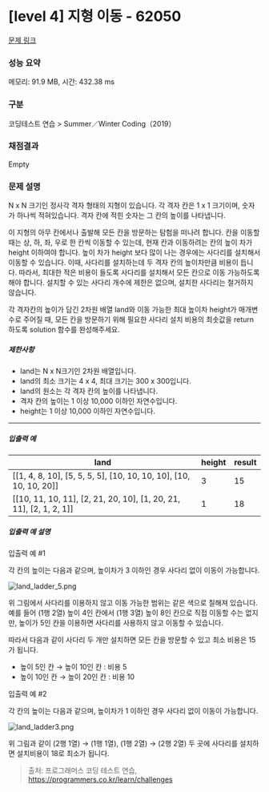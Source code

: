 # [level 4] 지형 이동 - 62050 

[문제 링크](https://school.programmers.co.kr/learn/courses/30/lessons/62050) 

### 성능 요약

메모리: 91.9 MB, 시간: 432.38 ms

### 구분

코딩테스트 연습 > Summer／Winter Coding（2019）

### 채점결과

Empty

### 문제 설명

<p>N x N 크기인 정사각 격자 형태의 지형이 있습니다. 각 격자 칸은 1 x 1 크기이며, 숫자가 하나씩 적혀있습니다. 격자 칸에 적힌 숫자는 그 칸의 높이를 나타냅니다. </p>

<p>이 지형의 아무 칸에서나 출발해 모든 칸을 방문하는 탐험을 떠나려 합니다. 칸을 이동할 때는 상, 하, 좌, 우로 한 칸씩 이동할 수 있는데, 현재 칸과 이동하려는 칸의 높이 차가 height 이하여야 합니다. 높이 차가 height 보다 많이 나는 경우에는 사다리를 설치해서 이동할 수 있습니다. 이때, 사다리를 설치하는데 두 격자 칸의 높이차만큼 비용이 듭니다. 따라서, 최대한 적은 비용이 들도록 사다리를 설치해서 모든 칸으로 이동 가능하도록 해야 합니다. 설치할 수 있는 사다리 개수에 제한은 없으며, 설치한 사다리는 철거하지 않습니다.</p>

<p>각 격자칸의 높이가 담긴 2차원 배열 land와 이동 가능한 최대 높이차 height가 매개변수로 주어질 때, 모든 칸을 방문하기 위해 필요한 사다리 설치 비용의 최솟값을 return 하도록 solution 함수를 완성해주세요.</p>

<h5>제한사항</h5>

<ul>
<li>land는 N x N크기인 2차원 배열입니다. </li>
<li>land의 최소 크기는 4 x 4, 최대 크기는 300 x 300입니다. </li>
<li>land의 원소는 각 격자 칸의 높이를 나타냅니다. </li>
<li>격자 칸의 높이는 1 이상 10,000 이하인 자연수입니다. </li>
<li>height는 1 이상 10,000 이하인 자연수입니다.</li>
</ul>

<hr>

<h5>입출력 예</h5>
<table class="table">
        <thead><tr>
<th>land</th>
<th>height</th>
<th>result</th>
</tr>
</thead>
        <tbody><tr>
<td>[[1, 4, 8, 10], [5, 5, 5, 5], [10, 10, 10, 10], [10, 10, 10, 20]]</td>
<td>3</td>
<td>15</td>
</tr>
<tr>
<td>[[10, 11, 10, 11], [2, 21, 20, 10], [1, 20, 21, 11], [2, 1, 2, 1]]</td>
<td>1</td>
<td>18</td>
</tr>
</tbody>
      </table>
<h5>입출력 예 설명</h5>

<p>입출력 예 #1</p>

<p>각 칸의 높이는 다음과 같으며, 높이차가 3 이하인 경우 사다리 없이 이동이 가능합니다.</p>

<p><img src="https://grepp-programmers.s3.amazonaws.com/files/production/c08b7af3db/5efe34cb-1e69-4474-8e0f-b6929184ebdd.png" title="" alt="land_ladder_5.png"></p>

<p>위 그림에서 사다리를 이용하지 않고 이동 가능한 범위는 같은 색으로 칠해져 있습니다. 예를 들어 (1행 2열) 높이 4인 칸에서 (1행 3열) 높이 8인 칸으로 직접 이동할 수는 없지만, 높이가 5인 칸을 이용하면 사다리를 사용하지 않고 이동할 수 있습니다. </p>

<p>따라서 다음과 같이 사다리 두 개만 설치하면 모든 칸을 방문할 수 있고 최소 비용은 15가 됩니다.</p>

<ul>
<li>높이 5인 칸 → 높이 10인 칸 : 비용 5</li>
<li>높이 10인 칸 → 높이 20인 칸 : 비용 10</li>
</ul>

<p>입출력 예 #2</p>

<p>각 칸의 높이는 다음과 같으며, 높이차가 1 이하인 경우 사다리 없이 이동이 가능합니다.</p>

<p><img src="https://grepp-programmers.s3.amazonaws.com/files/production/5bfffc0d72/af5db829-8ea1-4f4c-a5a8-ed11e029d135.png" title="" alt="land_ladder3.png"></p>

<p>위 그림과 같이 (2행 1열) → (1행 1열), (1행 2열) → (2행 2열) 두 곳에 사다리를 설치하면 설치비용이 18로 최소가 됩니다.</p>


> 출처: 프로그래머스 코딩 테스트 연습, https://programmers.co.kr/learn/challenges